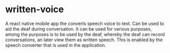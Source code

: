 # written-voice
A react native mobile app the converts speech voice to text. Can be used to aid the deaf during conversation.
It can be used for various purposes, among the purposes is to be used by the deaf, whereby the deaf can record conversations, an later view them as written speech. This is enabled by the speech converter that is used in the application.
